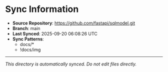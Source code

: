 # Sync Information

- **Source Repository**: https://github.com/fastapi/sqlmodel.git
- **Branch**: main
- **Last Synced**: 2025-09-20 06:08:26 UTC
- **Sync Patterns**:
  - docs/*
  - !docs/img

---
*This directory is automatically synced. Do not edit files directly.*

